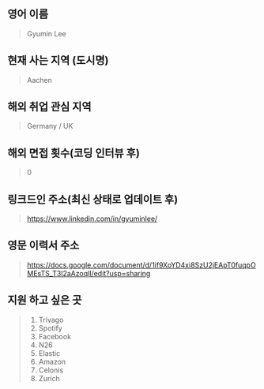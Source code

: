 ## 영어 이름
> Gyumin Lee

## 현재 사는 지역 (도시명)
> Aachen

## 해외 취업 관심 지역
> Germany / UK

## 해외 면접 횟수(코딩 인터뷰 후)
> 0

## 링크드인 주소(최신 상태로 업데이트 후)
> https://www.linkedin.com/in/gyuminlee/

## 영문 이력서 주소
> https://docs.google.com/document/d/1if9XoYD4xi8SzU2jEApT0fuqpOMEsTS_T3l2aAzoqlI/edit?usp=sharing

## 지원 하고 싶은 곳
> 1. Trivago
> 2. Spotify
> 3. Facebook
> 4. N26
> 5. Elastic
> 6. Amazon
> 7. Celonis
> 8. Zurich